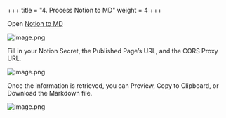 +++
title = "4. Process Notion to MD"
weight = 4
+++


Open [Notion to MD](https://notion-to-md.bamidev.com/)


![image.png](/images/002-ii-level-1-notion-to-md-fix/11-990063-image.png)


Fill in your Notion Secret, the Published Page’s URL, and the CORS Proxy URL.


![image.png](/images/002-ii-level-1-notion-to-md-fix/11-673738-image.png)


Once the information is retrieved, you can Preview, Copy to Clipboard, or Download the Markdown file.


![image.png](/images/002-ii-level-1-notion-to-md-fix/11-138356-image.png)


